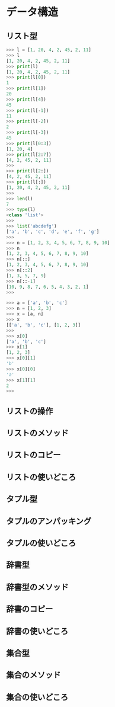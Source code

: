 # データ構造

## リスト型
```python
>>> l = [1, 20, 4, 2, 45, 2, 11]
>>> l
[1, 20, 4, 2, 45, 2, 11]
>>> print(l)
[1, 20, 4, 2, 45, 2, 11]
>>> print(l[0])
1
>>> print(l[1]) 
20
>>> print(l[4]) 
45
>>> print(l[-1]) 
11
>>> print(l[-2]) 
2
>>> print(l[-3]) 
45
>>> print(l[0:3]) 
[1, 20, 4]
>>> print(l[2:7]) 
[4, 2, 45, 2, 11]
>>>
>>> print(l[2:])  
[4, 2, 45, 2, 11]
>>> print(l[:])  
[1, 20, 4, 2, 45, 2, 11]
>>>
>>> len(l)
7
>>> type(l)
<class 'list'>
>>>
>>> list('abcdefg')
['a', 'b', 'c', 'd', 'e', 'f', 'g']
>>>
>>> n = [1, 2, 3, 4, 5, 6, 7, 8, 9, 10]
>>> n
[1, 2, 3, 4, 5, 6, 7, 8, 9, 10]
>>> n[::]
[1, 2, 3, 4, 5, 6, 7, 8, 9, 10]
>>> n[::2] 
[1, 3, 5, 7, 9]
>>> n[::-1] 
[10, 9, 8, 7, 6, 5, 4, 3, 2, 1]
>>>

>>> a = ['a', 'b', 'c']
>>> n = [1, 2, 3]
>>> x = [a, n]
>>> x
[['a', 'b', 'c'], [1, 2, 3]]
>>>
>>> x[0]
['a', 'b', 'c']
>>> x[1]
[1, 2, 3]
>>> x[0][1]
'b'
>>> x[0][0]
'a'
>>> x[1][1]
2
>>>
```

## リストの操作

## リストのメソッド

## リストのコピー

## リストの使いどころ

## タプル型

## タプルのアンパッキング

## タプルの使いどころ

## 辞書型

## 辞書型のメソッド

## 辞書のコピー

## 辞書の使いどころ

## 集合型

## 集合のメソッド

## 集合の使いどころ